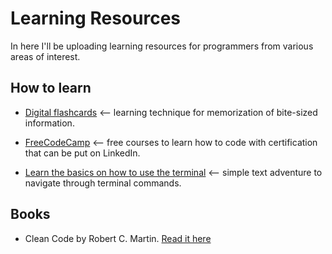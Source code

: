 # Learning Resources

In here I'll be uploading learning resources for programmers from various areas of interest.

## How to learn

- [Digital flashcards](https://ankiweb.net/decks/) <-- learning technique for memorization of bite-sized information.
- [FreeCodeCamp](https://www.freecodecamp.org/learn/) <-- free courses to learn how to code with certification that can be put on LinkedIn.

- [Learn the basics on how to use the terminal](https://gitlab.com/slackermedia/bashcrawl) <-- simple text adventure to navigate through terminal commands.

## Books

- Clean Code by Robert C. Martin. [Read it here](https://github.com/jnguyen095/clean-code/blob/master/Clean.Code.A.Handbook.of.Agile.Software.Craftsmanship.pdf)
